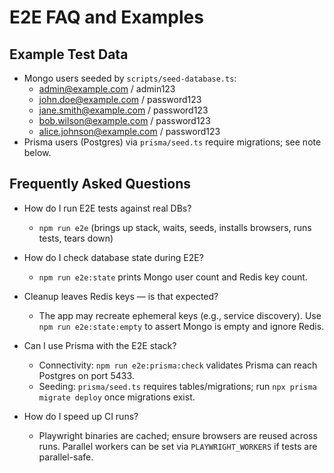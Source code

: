 # E2E FAQ and Examples

## Example Test Data

- Mongo users seeded by `scripts/seed-database.ts`:
  - admin@example.com / admin123
  - john.doe@example.com / password123
  - jane.smith@example.com / password123
  - bob.wilson@example.com / password123
  - alice.johnson@example.com / password123
- Prisma users (Postgres) via `prisma/seed.ts` require migrations; see note below.

## Frequently Asked Questions

- How do I run E2E tests against real DBs?
  - `npm run e2e` (brings up stack, waits, seeds, installs browsers, runs tests, tears down)

- How do I check database state during E2E?
  - `npm run e2e:state` prints Mongo user count and Redis key count.

- Cleanup leaves Redis keys — is that expected?
  - The app may recreate ephemeral keys (e.g., service discovery). Use `npm run e2e:state:empty` to assert Mongo is empty and ignore Redis.

- Can I use Prisma with the E2E stack?
  - Connectivity: `npm run e2e:prisma:check` validates Prisma can reach Postgres on port 5433.
  - Seeding: `prisma/seed.ts` requires tables/migrations; run `npx prisma migrate deploy` once migrations exist.

- How do I speed up CI runs?
  - Playwright binaries are cached; ensure browsers are reused across runs. Parallel workers can be set via `PLAYWRIGHT_WORKERS` if tests are parallel-safe.
